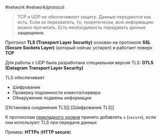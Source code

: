 #network #network/protocol 

> TCP и UDP *не обеспечивают защиту*. Данные передаются как есть. Если их перехватить, то, теоретически, всю информацию можно прочитать. Есть необходимость передавать данные **защищенно**.

Протокол **TLS (Transport Layer Security)** основан на протоколе **SSL (Secure Sockets Layer)** (который сейчас устарел) и работает поверх **TCP** 

Для работы с UDP была разработана специальная версия TLS: **DTLS (Datagram Transport Layer Security)**

TLS обеспечивает
- Шифрование
- Проверку подлинности клиента/сервера
- Обнаружение подмены информации

[[Установка соединения TLS]]
[[Шифрование TLS]]

К протоколам [прикладного уровня](Прикладной%20уровень) принято добавлять `s` (`secure`), если они используют TLS при передаче данных

Пример: **HTTPs** (**HTTP secure**)